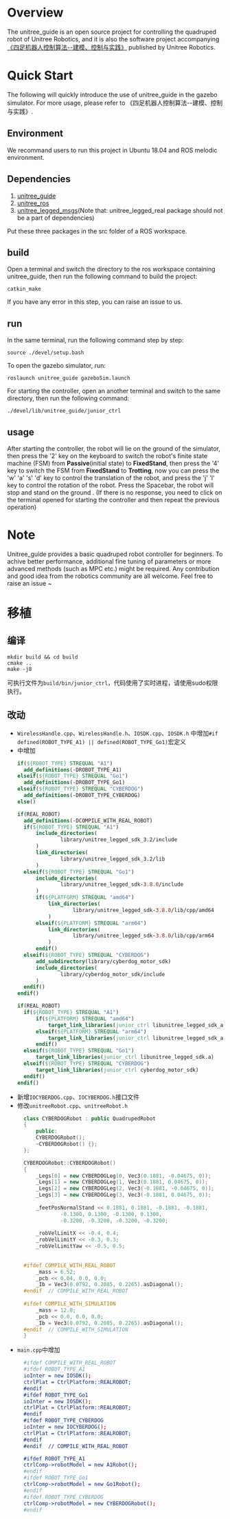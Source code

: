 # Overview

The unitree_guide is an open source project for controlling the quadruped robot of Unitree Robotics, and it is also the
software project
accompanying [《四足机器人控制算法--建模、控制与实践》](https://detail.tmall.com/item.htm?spm=a212k0.12153887.0.0.5487687dBgiovR&id=704510718152)
published by Unitree Robotics.

# Quick Start

The following will quickly introduce the use of unitree_guide in the gazebo simulator. For more usage, please refer to
《四足机器人控制算法--建模、控制与实践》.

## Environment

We recommand users to run this project in Ubuntu 18.04 and ROS melodic environment.

## Dependencies

1. [unitree_guide](https://github.com/unitreerobotics/unitree_guide)<br>
2. [unitree_ros](https://github.com/unitreerobotics/unitree_ros)<br>
3. [unitree_legged_msgs](https://github.com/unitreerobotics/unitree_ros_to_real)(Note that: unitree_legged_real package
   should not be a part of dependencies)<br>

Put these three packages in the src folder of a ROS workspace.

## build

Open a terminal and switch the directory to the ros workspace containing unitree_guide, then run the following command
to build the project:

```
catkin_make
```

If you have any error in this step, you can raise an issue to us.

## run

In the same terminal, run the following command step by step:

```
source ./devel/setup.bash
```

To open the gazebo simulator, run:

```
roslaunch unitree_guide gazeboSim.launch 
```

For starting the controller, open an another terminal and switch to the same directory, then run the following command:

```
./devel/lib/unitree_guide/junior_ctrl
```

## usage

After starting the controller, the robot will lie on the ground of the simulator, then press the '2' key on the keyboard
to switch the robot's finite state machine (FSM) from **Passive**(initial state) to **FixedStand**, then press the '4'
key to switch the FSM from **FixedStand** to **Trotting**, now you can press the 'w' 'a' 's' 'd' key to control the
translation of the robot, and press the 'j' 'l' key to control the rotation of the robot. Press the Spacebar, the robot
will stop and stand on the ground
. (If there is no response, you need to click on the terminal opened for starting the controller and then repeat the
previous operation)

# Note

Unitree_guide provides a basic quadruped robot controller for beginners. To achive better performance, additional fine
tuning of parameters or more advanced methods (such as MPC etc.) might be required. Any contribution and good idea from
the robotics community are all welcome. Feel free to raise an issue ~ <br>

# 移植

## 编译

```
mkdir build && cd build
cmake ..
make -j8
```

可执行文件为`build/bin/junior_ctrl`，代码使用了实时进程，请使用sudo权限执行。

## 改动

* `WirelessHandle.cpp`、`WirelessHandle.h`、`IOSDK.cpp`、`IOSDK.h`
  中增加`#if defined(ROBOT_TYPE_A1) || defined(ROBOT_TYPE_Go1)`宏定义
* 中增加
  ```cmake
  if(${ROBOT_TYPE} STREQUAL "A1")
    add_definitions(-DROBOT_TYPE_A1)
  elseif(${ROBOT_TYPE} STREQUAL "Go1")
    add_definitions(-DROBOT_TYPE_Go1)
  elseif(${ROBOT_TYPE} STREQUAL "CYBERDOG")
    add_definitions(-DROBOT_TYPE_CYBERDOG)
  else()
  
  if(REAL_ROBOT)
    add_definitions(-DCOMPILE_WITH_REAL_ROBOT)
    if(${ROBOT_TYPE} STREQUAL "A1")
        include_directories(
                library/unitree_legged_sdk_3.2/include
        )
        link_directories(
                library/unitree_legged_sdk_3.2/lib
        )
    elseif(${ROBOT_TYPE} STREQUAL "Go1")
        include_directories(
                library/unitree_legged_sdk-3.8.0/include
        )
        if(${PLATFORM} STREQUAL "amd64")
            link_directories(
                    library/unitree_legged_sdk-3.8.0/lib/cpp/amd64
            )
        elseif(${PLATFORM} STREQUAL "arm64")
            link_directories(
                    library/unitree_legged_sdk-3.8.0/lib/cpp/arm64
            )
        endif()
    elseif(${ROBOT_TYPE} STREQUAL "CYBERDOG")
        add_subdirectory(library/cyberdog_motor_sdk)
        include_directories(
                library/cyberdog_motor_sdk/include
        )
    endif()
  endif()
  
  if(REAL_ROBOT)
    if(${ROBOT_TYPE} STREQUAL "A1")
        if(${PLATFORM} STREQUAL "amd64")
            target_link_libraries(junior_ctrl libunitree_legged_sdk_amd64.so)
        elseif(${PLATFORM} STREQUAL "arm64")
            target_link_libraries(junior_ctrl libunitree_legged_sdk_arm64.so)
        endif()
    elseif(${ROBOT_TYPE} STREQUAL "Go1")
        target_link_libraries(junior_ctrl libunitree_legged_sdk.a)
    elseif(${ROBOT_TYPE} STREQUAL "CYBERDOG")
        target_link_libraries(junior_ctrl cyberdog_motor_sdk)
    endif()
  endif()
  ```
* 新增`IOCYBERDOG.cpp`、`IOCYBERDOG.h`接口文件
* 修改`unitreeRobot.cpp`、`unitreeRobot.h`
  ```c++
    class CYBERDOGRobot : public QuadrupedRobot
    {
        public:
        CYBERDOGRobot();
        ~CYBERDOGRobot() {};
    };
  
    CYBERDOGRobot::CYBERDOGRobot()
    {
        _Legs[0] = new CYBERDOGLeg(0, Vec3(0.1881, -0.04675, 0));
        _Legs[1] = new CYBERDOGLeg(1, Vec3(0.1881, 0.04675, 0));
        _Legs[2] = new CYBERDOGLeg(2, Vec3(-0.1881, -0.04675, 0));
        _Legs[3] = new CYBERDOGLeg(3, Vec3(-0.1881, 0.04675, 0));
    
        _feetPosNormalStand << 0.1881, 0.1881, -0.1881, -0.1881,
                -0.1300, 0.1300, -0.1300, 0.1300,
                -0.3200, -0.3200, -0.3200, -0.3200;
    
        _robVelLimitX << -0.4, 0.4;
        _robVelLimitY << -0.3, 0.3;
        _robVelLimitYaw << -0.5, 0.5;
    
    
    #ifdef COMPILE_WITH_REAL_ROBOT
        _mass = 6.52;
        _pcb << 0.04, 0.0, 0.0;
        _Ib = Vec3(0.0792, 0.2085, 0.2265).asDiagonal();
    #endif  // COMPILE_WITH_REAL_ROBOT
    
    #ifdef COMPILE_WITH_SIMULATION
        _mass = 12.0;
        _pcb << 0.0, 0.0, 0.0;
        _Ib = Vec3(0.0792, 0.2085, 0.2265).asDiagonal();
    #endif  // COMPILE_WITH_SIMULATION
    }
  
  ```
* `main.cpp`中增加
  ```cmake
    #ifdef COMPILE_WITH_REAL_ROBOT
    #ifdef ROBOT_TYPE_A1
    ioInter = new IOSDK();
    ctrlPlat = CtrlPlatform::REALROBOT;
    #endif
    #ifdef ROBOT_TYPE_Go1
    ioInter = new IOSDK();
    ctrlPlat = CtrlPlatform::REALROBOT;
    #endif
    #ifdef ROBOT_TYPE_CYBERDOG
    ioInter = new IOCYBERDOG();
    ctrlPlat = CtrlPlatform::REALROBOT;
    #endif
    #endif  // COMPILE_WITH_REAL_ROBOT
  
    #ifdef ROBOT_TYPE_A1
    ctrlComp->robotModel = new A1Robot();
    #endif
    #ifdef ROBOT_TYPE_Go1
    ctrlComp->robotModel = new Go1Robot();
    #endif
    #ifdef ROBOT_TYPE_CYBERDOG
    ctrlComp->robotModel = new CYBERDOGRobot();
    #endif
  ```